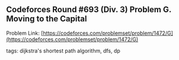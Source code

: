 ## Codeforces Round #693 (Div. 3) Problem G. Moving to the Capital

Problem Link: [https://codeforces.com/problemset/problem/1472/G](https://codeforces.com/problemset/problem/1472/G)

tags: dijkstra's shortest path algorithm, dfs, dp